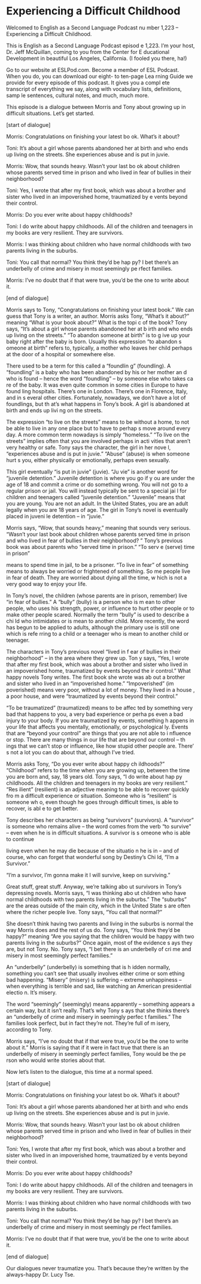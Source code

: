 # Experiencing a Difficult Childhood

Welcomed to English as a Second Language Podcast nu mber 1,223 – Experiencing a Difficult Childhood.

This is English as a Second Language Podcast episod e 1,223. I’m your host, Dr. Jeff McQuillan, coming to you from the Center for E ducational Development in beautiful Los Angeles, California. (I fooled you there, ha!)

Go to our website at ESLPod.com. Become a member of  ESL Podcast. When you do, you can download our eight- to ten-page Lea rning Guide we provide for every episode of this podcast. It gives you a compl ete transcript of everything we say, along with vocabulary lists, definitions, samp le sentences, cultural notes, and much, much more.

This episode is a dialogue between Morris and Tony about growing up in difficult situations. Let’s get started.

[start of dialogue]

Morris: Congratulations on finishing your latest bo ok. What’s it about?

Toni: It’s about a girl whose parents abandoned her  at birth and who ends up living on the streets. She experiences abuse and is  put in juvie.

Morris: Wow, that sounds heavy. Wasn’t your last bo ok about children whose parents served time in prison and who lived in fear  of bullies in their neighborhood?

Toni: Yes, I wrote that after my first book, which was about a brother and sister who lived in an impoverished home, traumatized by e vents beyond their control.

Morris: Do you ever write about happy childhoods?

Toni: I do write about happy childhoods. All of the  children and teenagers in my books are very resilient. They are survivors.

Morris: I was thinking about children who have normal childhoods with two parents living in the suburbs.

Toni: You call that normal? You think they’d be hap py? I bet there’s an underbelly of crime and misery in most seemingly pe rfect families.

 Morris: I’ve no doubt that if that were true, you’d  be the one to write about it.

[end of dialogue]

Morris says to Tony, “Congratulations on finishing your latest book.” We can guess that Tony is a writer, an author. Morris asks  Tony, “What’s it about?” meaning “What is your book about?” What is the topi c of the book? Tony says, “It’s about a girl whose parents abandoned her at b irth and who ends up living on the streets.” “To abandon someone at birth” is to g ive up your baby right after the baby is born. Usually this expression “to abandon s omeone at birth” refers to, typically, a mother who leaves her child perhaps at  the door of a hospital or somewhere else.

There used to be a term for this called a “foundlin g” (foundling). A “foundling” is a baby who has been abandoned by his or her mother an d who is found – hence the word “foundling” – by someone else who takes ca re of the baby. It was even quite common in some cities in Europe to have found ling hospitals. There’s one in London. There’s one in Florence, Italy, and in s everal other cities. Fortunately, nowadays, we don’t have a lot of foundlings, but th at’s what happens in Tony’s book. A girl is abandoned at birth and ends up livi ng on the streets.

The expression “to live on the streets” means to be  without a home, to not be able to live in any one place but to have to perhap s move around every day. A more common term nowadays is simply “homeless.” “To  live on the streets” implies often that you are involved perhaps in acti vities that aren’t very healthy or safe. Tony says the character, the girl in her nove l, “experiences abuse and is put in juvie.” “Abuse” (abuse) is when someone hurt s you, either physically or emotionally, perhaps even sexually.

This girl eventually “is put in juvie” (juvie). “Ju vie” is another word for “juvenile detention.” Juvenile detention is where you go if y ou are under the age of 18 and commit a crime or do something wrong. You will not go to a regular prison or jail. You will instead typically be sent to a special jai l for children and teenagers called “juvenile detention.” “Juvenile” means that you are  young. You are not an adult. In the United States, you are an adult legally when  you are 18 years of age. The girl in Tony’s novel is eventually placed in juveni le detention – in “juvie.”

Morris says, “Wow, that sounds heavy,” meaning that  sounds very serious. “Wasn’t your last book about children whose parents  served time in prison and who lived in fear of bullies in their neighborhood? ” Tony’s previous book was about parents who “served time in prison.” “To serv e (serve) time in prison”

means to spend time in jail, to be a prisoner. “To live in fear” of something means to always be worried or frightened of something. So me people live in fear of death. They are worried about dying all the time, w hich is not a very good way to enjoy your life.

In Tony’s novel, the children (whose parents are in  prison, remember) live “in fear of bullies.” A “bully” (bully) is a person who is m ean to other people, who uses his strength, power, or influence to hurt other people or to make other people scared. Normally the term “bully” is used to describe a chi ld who intimidates or is mean to another child. More recently, the word has begun to  be applied to adults, although the primary use is still one which is refe rring to a child or a teenager who is mean to another child or teenager.

The characters in Tony’s previous novel “lived in f ear of bullies in their neighborhood” – in the area where they grew up. Ton y says, “Yes, I wrote that after my first book, which was about a brother and sister who lived in an impoverished home, traumatized by events beyond the ir control.” What happy novels Tony writes. The first book she wrote was ab out a brother and sister who lived in an “impoverished home.” “Impoverished” (im poverished) means very poor, without a lot of money. They lived in a house , a poor house, and were “traumatized by events beyond their control.”

“To be traumatized” (traumatized) means to be affec ted by something very bad that happens to you, a very bad experience or perha ps even a bad injury to your body. If you are traumatized by events, something h appens in your life that affects you mentally, emotionally, or psychological ly. Events that are “beyond your control” are things that you are not able to i nfluence or stop. There are many things in our life that are beyond our control – th ings that we can’t stop or influence, like how stupid other people are. There’ s not a lot you can do about that, although I’ve tried.

Morris asks Tony, “Do you ever write about happy ch ildhoods?” “Childhood” refers to the time when you are growing up, between  the time you are born and, say, 18 years old. Tony says, “I do write about hap py childhoods. All the children and teenagers in my books are very resilient.” “Res ilient” (resilient) is an adjective meaning to be able to recover quickly fro m a difficult experience or situation. Someone who is “resilient” is someone wh o, even though he goes through difficult times, is able to recover, is abl e to get better.

Tony describes her characters as being “survivors” (survivors). A “survivor” is someone who remains alive – the word comes from the  verb “to survive” – even when he is in difficult situations. A survivor is s omeone who is able to continue

living even when he may die because of the situatio n he is in – and of course, who can forget that wonderful song by Destiny’s Chi ld, “I’m a Survivor.”

“I’m a survivor, I’m gonna make it I will survive, keep on surviving.”

Great stuff, great stuff. Anyway, we’re talking abo ut survivors in Tony’s depressing novels. Morris says, “I was thinking abo ut children who have normal childhoods with two parents living in the suburbs.”  The “suburbs” are the areas outside of the main city, which in the United State s are often where the richer people live. Tony says, “You call that normal?”

She doesn’t think having two parents and living in the suburbs is normal the way Morris does and the rest of us do. Tony says, “You think they’d be happy?” meaning “Are you saying that the children would be happy with two parents living in the suburbs?” Once again, most of the evidence s ays they are, but not Tony. No. Tony says, “I bet there is an underbelly of cri me and misery in most seemingly perfect families.”

An “underbelly” (underbelly) is something that is h idden normally, something you can’t see that usually involves either crime or som ething bad happening. “Misery” (misery) is suffering – extreme unhappiness – when everything is terrible and sad, like watching an American presidential electio n. It’s misery.

The word “seemingly” (seemingly) means apparently –  something appears a certain way, but it isn’t really. That’s why Tony s ays that she thinks there’s an “underbelly of crime and misery in seemingly perfec t families.” The families look perfect, but in fact they’re not. They’re full of m isery, according to Tony.

Morris says, “I’ve no doubt that if that were true,  you’d be the one to write about it.” Morris is saying that if it were in fact true that there is an underbelly of misery in seemingly perfect families, Tony would be the pe rson who would write stories about that.

Now let’s listen to the dialogue, this time at a normal speed.

[start of dialogue]

Morris: Congratulations on finishing your latest bo ok. What’s it about?

Toni: It’s about a girl whose parents abandoned her  at birth and who ends up living on the streets. She experiences abuse and is  put in juvie.

 Morris: Wow, that sounds heavy. Wasn’t your last bo ok about children whose parents served time in prison and who lived in fear  of bullies in their neighborhood?

Toni: Yes, I wrote that after my first book, which was about a brother and sister who lived in an impoverished home, traumatized by e vents beyond their control.

Morris: Do you ever write about happy childhoods?

Toni: I do write about happy childhoods. All of the  children and teenagers in my books are very resilient. They are survivors.

Morris: I was thinking about children who have normal childhoods with two parents living in the suburbs.

Toni: You call that normal? You think they’d be hap py? I bet there’s an underbelly of crime and misery in most seemingly pe rfect families.

Morris: I’ve no doubt that if that were true, you’d  be the one to write about it.

[end of dialogue]

Our dialogues never traumatize you. That’s because they’re written by the always-happy Dr. Lucy Tse.



